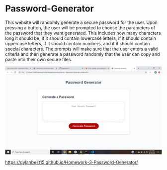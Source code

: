 # Password-Generator
This website will randomly generate a secure password for the user. Upon pressing a button, the user will be prompted to choose the parameters of the password that they want generated. This includes how many characters long it should be, if it should contain lowercase letters, if it should contain uppercase letters, if it should contain numbers, and if it should contain special characters. The prompts will make sure that the user enters a valid criteria and then generate a password randomly that the user can copy and paste into their own secure files.

![Password-Generator](screenshot-hw3.png)

https://dylanbest15.github.io/Homework-3-Password-Generator/